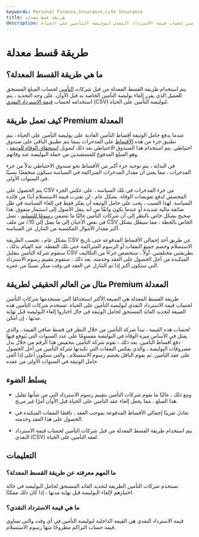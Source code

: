 ```yaml
---
keywords: Personal Finance,Insurance,Life Insurance
title: طريقة قسط معدلة
description: طريقة القسط المعدلة هي صيغة شائعة تستخدمها شركات التأمين لحساب قيمة الاسترداد النقدي لبوليصة التأمين على الحياة.
---
```


# طريقة قسط معدلة
## ما هي طريقة القسط المعدلة؟

يتم استخدام طريقة القسط المعدلة من قبل شركات [التأمين](/insurance) لحساب المبلغ المستحق للعميل الذي يقرر إلغاء بوليصة التأمين الخاصة به قبل الأوان. على وجه التحديد ، يتم استخدامه لحساب [قيمة الاسترداد النقدي](/cashsurrendervalue) (CSV) لبوليصة التأمين على الحياة.

## كيف تعمل طريقة Premium المعدلة

عندما يدفع حامل الوثيقة أقساط التأمين العادية على بوليصة التأمين على الحياة ، يتم تطبيق جزء من هذه [الأقساط](/premium) على المدخرات بينما يتم تطبيق الباقي على صندوق احتياطي. يتم استخدام هذا الصندوق الاحتياطي بعد ذلك لتمويل [استحقاق الوفاة للوثيقة](/guaranteeddeathbenefit) ، وهو المبلغ المدفوع للمستفيدين من حملة البوليصة عند وفاتهم.

في البداية ، يتم توجيه جزء أكبر من الأقساط نحو صندوق الاحتياطي بدلاً من جزء المدخرات ، مما يعني أن مقدار المدخرات المتراكمة في السياسة سيكون منخفضًا نسبيًا في السنوات الأولى.

يتم الحصول على CSV من جزء المدخرات في تلك السياسة ، على عكس الجزء المخصص لدفع تعويضات الوفاة. بشكل عام ، لن تقترب قيمة الاستسلام أبدًا من فائدة السياسة. لهذا السبب ، يجب على حامل الوثيقة أن يفكر فقط في إلغاء السياسة في ظل ضائقة مالية شديدة أو عندما يكون واثقًا من أنه ينقل الأصول إلى استثمار متفوق. هذا صحيح بشكل خاص بالنظر إلى أن شركات التأمين غالبًا ما تتضمن [رسومًا للتسليم](/surrenderfee) ، تصل في بعض الأحيان إلى ما يصل إلى 10٪ من ملف CSV الخاص بالخطة ، مما سيقلل بشكل أكبر مقدار الأموال المكتسبة من التنازل عن السياسة.

بشكل عام ، تحسب الطريقة CSV عن طريق أخذ إجمالي الأقساط المدفوعة حتى تاريخ الاستسلام وخصم جميع النفقات أو الرسوم المتراكمة حتى تلك النقطة. عند القيام بذلك ، ستقوم شركة التأمين بتقليل CSV بطريقتين مختلفتين. أولاً ، ستخصص جزءًا من التكاليف المتكبدة من أجل الحصول على العقد وخدمته. بعد ذلك ، ستقوم بتقييم رسوم الاسترداد التي ستكون أكبر إذا تم التنازل عن العقد في وقت مبكر نسبيًا من عمره.

## مثال من العالم الحقيقي لطريقة Premium المعدلة

طريقة القسط المعدلة هي الصيغة الأكثر استخدامًا التي تستخدمها شركات التأمين لحساب قيمة الاسترداد النقدي لبوليصة التأمين على الحياة. تستخدم شركات التأمين هذه الصيغة لتحديد العائد المستحق لحامل الوثيقة في حال اختاروا إلغاء البوليصة قبل نهاية مدتها ، إن أمكن.

لحساب هذه القيمة ، تبدأ شركة التأمين من خلال النظر في قسط صافي القيمة ، والذي يمثل في الأساس ميزة الوفاة في البوليصة مقسومًا على عدد السنوات التي يُتوقع فيها دفع أقساط التأمين. بعد ذلك ، تقوم شركة التأمين بتخفيض هذا الرقم من خلال بدل مصروفات البوليصة ، والذي يعكس النفقات التي تكبدتها شركة التأمين من أجل الحصول على عقد التأمين. ثم يقوم الناقل بخصم رسوم الاستسلام ، والتي ستكون أعلى إذا ألغى حامل الوثيقة في السنوات الأولى من عقده.

## يسلط الضوء

- ومع ذلك ، غالبًا ما تقوم شركات التأمين بتقييم رسوم الاسترداد التي من شأنها تقليل هذا المبلغ ، مما يجعل إلغاء عقد التأمين على الحياة قبل الأوان أمرًا غير مربح.

- تعادل تقريبًا إجمالي الأقساط المدفوعة بموجب العقد ، ناقصًا النفقات المتكبدة في الحصول على هذا العقد وخدمته.

- يتم استخدام طريقة القسط المعدلة من قبل شركات التأمين لحساب قيمة الاسترداد النقدي (CSV) لعقد التأمين على الحياة.

## التعليمات

### ما المهم معرفته عن طريقة القسط المعدلة؟

تستخدم شركات التأمين الطريقة لتحديد العائد المستحق لحامل البوليصة في حالة اختيارهم لإلغاء البوليصة قبل نهاية مدتها ، إذا كان ذلك ممكنًا.

### ما هي قيمة الاسترداد النقدي؟

قيمة الاسترداد النقدي هي القيمة الداخلية لبوليصة التأمين في أي وقت والتي تساوي قيمة حساب التراكم مطروحًا منها رسوم الاستسلام.

